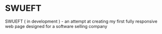 # SWUEFT
SWUEFT ( in development ) - an attempt at creating my first fully responsive web page designed for a software selling company
